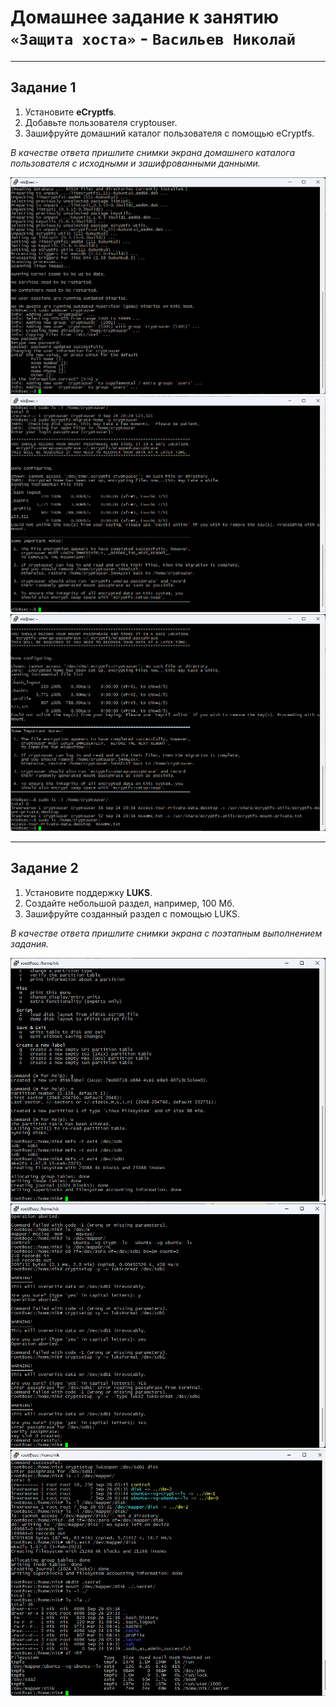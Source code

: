 # Домашнее задание к занятию `«Защита хоста»` - `Васильев Николай`

---
## Задание 1

1. Установите **eCryptfs**.
2. Добавьте пользователя cryptouser.
3. Зашифруйте домашний каталог пользователя с помощью eCryptfs.


*В качестве ответа  пришлите снимки экрана домашнего каталога пользователя с исходными и зашифрованными данными.* 

![img](../img/Снимок_экрана_2024-09-24_225153.png)
![img](../img/Снимок_экрана_2024-09-24_233443.png)
![img](../img/Снимок_экрана_2024-09-24_233553.png)

___

## Задание 2

1. Установите поддержку **LUKS**.
2. Создайте небольшой раздел, например, 100 Мб.
3. Зашифруйте созданный раздел с помощью LUKS.

*В качестве ответа пришлите снимки экрана с поэтапным выполнением задания.*

![img](../img/Снимок_экрана_2024-09-26_080451.png)
![img](../img/Снимок_экрана_2024-09-26_083047.png)
![img](../img/Снимок_экрана_2024-09-26_083613.png)